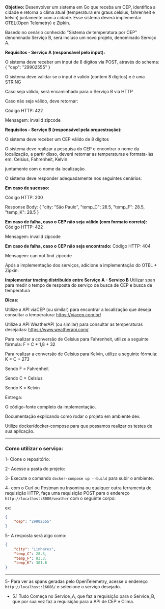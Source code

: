 **Objetivo:** Desenvolver um sistema em Go que receba um CEP, identifica a cidade e retorna o clima atual (temperatura em graus celsius, fahrenheit e kelvin) juntamente com a cidade. Esse sistema deverá implementar OTEL(Open Telemetry) e Zipkin.

Basedo no cenário conhecido "Sistema de temperatura por CEP" denominado Serviço B, será incluso um novo projeto, denominado Serviço A.

 

**Requisitos - Serviço A (responsável pelo input):**

O sistema deve receber um input de 8 dígitos via POST, através do schema:  { "cep": "29902555" }

O sistema deve validar se o input é valido (contem 8 dígitos) e é uma STRING

Caso seja válido, será encaminhado para o Serviço B via HTTP

Caso não seja válido, deve retornar:

Código HTTP: 422

Mensagem: invalid zipcode

**Requisitos - Serviço B (responsável pela orquestração):**

O sistema deve receber um CEP válido de 8 digitos

O sistema deve realizar a pesquisa do CEP e encontrar o nome da localização, a partir disso, deverá retornar as temperaturas e formata-lás em: Celsius, Fahrenheit, Kelvin 

juntamente com o nome da localização.

O sistema deve responder adequadamente nos seguintes cenários:

**Em caso de sucesso:**

Código HTTP: 200

Response Body: { "city: "São Paulo", "temp_C": 28.5, "temp_F": 28.5, "temp_K": 28.5 }

**Em caso de falha, caso o CEP não seja válido (com formato correto):**
Código HTTP: 422

Mensagem: invalid zipcode

**​​​Em caso de falha, caso o CEP não seja encontrado:**
Código HTTP: 404

Mensagem: can not find zipcode

Após a implementação dos serviços, adicione a implementação do OTEL + Zipkin:

**Implementar tracing distribuído entre Serviço A - Serviço B**
Utilizar span para medir o tempo de resposta do serviço de busca de CEP e busca de temperatura

**Dicas:**

Utilize a API viaCEP (ou similar) para encontrar a localização que deseja consultar a temperatura: https://viacep.com.br/

Utilize a API WeatherAPI (ou similar) para consultar as temperaturas desejadas: https://www.weatherapi.com/

Para realizar a conversão de Celsius para Fahrenheit, utilize a seguinte fórmula: F = C * 1,8 + 32

Para realizar a conversão de Celsius para Kelvin, utilize a seguinte fórmula: K = C + 273

Sendo F = Fahrenheit

Sendo C = Celsius

Sendo K = Kelvin

Entrega:

O código-fonte completo da implementação.

Documentação explicando como rodar o projeto em ambiente dev.

Utilize docker/docker-compose para que possamos realizar os testes de sua aplicação.

<hr>

### Como utilizar o serviço:

1- Clone o repositório:

2- Acesse a pasta do projeto:

3- Execute o comando `docker-compose up --build` para subir o ambiente.

4- com o Curl ou Postman ou Insomina ou qualquer outra ferramenta de requisição HTTP, faça uma requisição POST para o endereço `http://localhost:8080/weather` com o seguinte corpo:

ex:

```json
{
    "cep": "29902555"
}
```

5- A resposta será algo como:

```json
{
    "city": "Linhares",
    "temp_C": 28.5,
    "temp_F": 83.3,
    "temp_K": 301.6
}
```

<hr>

5- Para ver as spans geradas pelo OpenTelemetry, acesse o endereço `http://localhost:16686/` e selecione o serviço desejado.
- 5.1 Tudo Começa no Service_A, que faz a requisição para o Service_B, que por sua vez faz a requisição para a API de CEP e Clima.